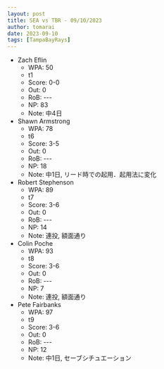 ```yaml
---
layout: post
title: SEA vs TBR - 09/10/2023
author: tomarai
date: 2023-09-10
tags: [TampaBayRays]
---
```


* Zach Eflin
	- WPA: 50
	- t1
	- Score: 0-0
	- Out: 0
	- RoB: ---
	- NP: 83
	- Note: 中4日
* Shawn Armstrong
	- WPA: 78
	- t6
	- Score: 3-5
	- Out: 0
	- RoB: ---
	- NP: 18
	- Note: 中1日, リード時での起用．起用法に変化
* Robert Stephenson
	- WPA: 89
	- t7
	- Score: 3-6
	- Out: 0
	- RoB: ---
	- NP: 14
	- Note: 連投, 額面通り
* Colin Poche
	- WPA: 93
	- t8
	- Score: 3-6
	- Out: 0
	- RoB: ---
	- NP: 7
	- Note: 連投, 額面通り
* Pete Fairbanks
	- WPA: 97
	- t9
	- Score: 3-6
	- Out: 0
	- RoB: ---
	- NP: 12
	- Note: 中1日, セーブシチュエーション

